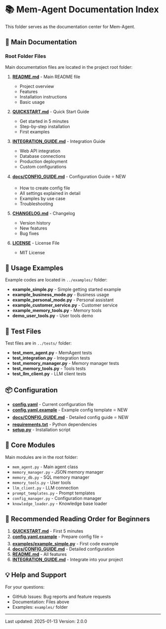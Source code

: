 # 📚 Mem-Agent Documentation Index

This folder serves as the documentation center for Mem-Agent.

## 📖 Main Documentation

### Root Folder Files

Main documentation files are located in the project root folder:

1. **[README.md](../README.md)** - Main README file
   - Project overview
   - Features
   - Installation instructions
   - Basic usage

2. **[QUICKSTART.md](../QUICKSTART.md)** - Quick Start Guide
   - Get started in 5 minutes
   - Step-by-step installation
   - First examples

3. **[INTEGRATION_GUIDE.md](../INTEGRATION_GUIDE.md)** - Integration Guide
   - Web API integration
   - Database connections
   - Production deployment
   - Custom configurations

4. **[docs/CONFIG_GUIDE.md](CONFIG_GUIDE.md)** - Configuration Guide ⭐ NEW
   - How to create config file
   - All settings explained in detail
   - Examples by use case
   - Troubleshooting

5. **[CHANGELOG.md](../CHANGELOG.md)** - Changelog
   - Version history
   - New features
   - Bug fixes

6. **[LICENSE](../LICENSE)** - License File
   - MIT License

## 🎯 Usage Examples

Example codes are located in `../examples/` folder:

- **example_simple.py** - Simple getting started example
- **example_business_mode.py** - Business usage
- **example_personal_mode.py** - Personal assistant
- **example_customer_service.py** - Customer service
- **example_memory_tools.py** - Memory tools
- **demo_user_tools.py** - User tools demo

## 🧪 Test Files

Test files are in `../tests/` folder:

- **test_mem_agent.py** - MemAgent tests
- **test_integration.py** - Integration tests
- **test_memory_manager.py** - Memory manager tests
- **test_memory_tools.py** - Tools tests
- **test_llm_client.py** - LLM client tests

## 📦 Configuration

- **[config.yaml](../config.yaml)** - Current configuration file
- **[config.yaml.example](../config.yaml.example)** - Example config template ⭐ NEW
- **[docs/CONFIG_GUIDE.md](CONFIG_GUIDE.md)** - Detailed config guide ⭐ NEW
- **[requirements.txt](../requirements.txt)** - Python dependencies
- **[setup.py](../setup.py)** - Installation script

## 🔧 Core Modules

Main modules are in the root folder:

- `mem_agent.py` - Main agent class
- `memory_manager.py` - JSON memory manager
- `memory_db.py` - SQL memory manager
- `memory_tools.py` - User tools
- `llm_client.py` - LLM connection
- `prompt_templates.py` - Prompt templates
- `config_manager.py` - Configuration manager
- `knowledge_loader.py` - Knowledge base loader

## 🌟 Recommended Reading Order for Beginners

1. **[QUICKSTART.md](../QUICKSTART.md)** - First 5 minutes
2. **[config.yaml.example](../config.yaml.example)** - Prepare config file ⭐
3. **[examples/example_simple.py](../examples/example_simple.py)** - First code example
4. **[docs/CONFIG_GUIDE.md](CONFIG_GUIDE.md)** - Detailed configuration
5. **[README.md](../README.md)** - All features
6. **[INTEGRATION_GUIDE.md](../INTEGRATION_GUIDE.md)** - Integrate into your project

## 💡 Help and Support

For your questions:
- GitHub Issues: Bug reports and feature requests
- Documentation: Files above
- Examples: `examples/` folder

---

Last updated: 2025-01-13
Version: 2.0.0